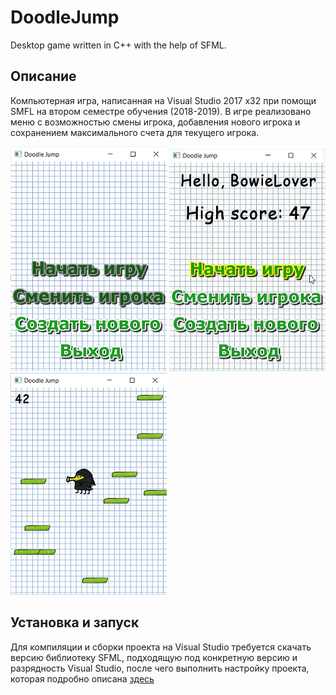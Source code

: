 # DoodleJump
Desktop game written in C++ with the help of SFML.

## Описание
Компьютерная игра, написанная на Visual Studio 2017 x32 при помощи SMFL на втором семестре обучения (2018-2019). 
В игре реализовано меню с возможностью смены игрока, 
добавления нового игрока и сохранением максимального счета для текущего игрока.

![Первый запуск](https://github.com/kukichek/DoodleJump/blob/master/screenshots/StartMenuFirstGame.png)
![Главное меню, стандартный вид](https://github.com/kukichek/DoodleJump/blob/master/screenshots/StartMenuHightScorePlusSelection.png)
![Игровой процесс](https://github.com/kukichek/DoodleJump/blob/master/screenshots/Gameplay.png)

## Установка и запуск
Для компиляции и сборки проекта на Visual Studio требуется скачать версию библиотеку SFML, 
подходящую под конкретную версию и разрядность Visual Studio, после чего выполнить настройку проекта, которая подробно описана [здесь](https://www.sfml-dev.org/tutorials/2.5/start-vc.php)

